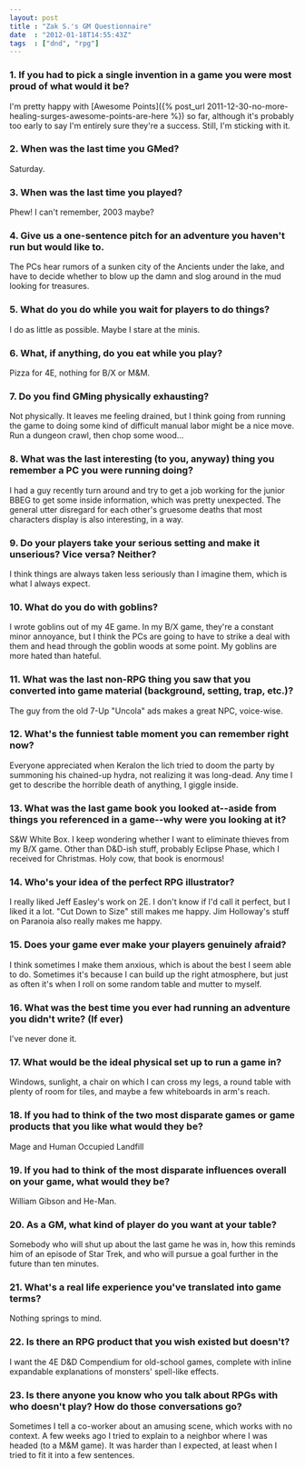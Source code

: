 ```yaml
---
layout: post
title : "Zak S.'s GM Questionnaire"
date  : "2012-01-18T14:55:43Z"
tags  : ["dnd", "rpg"]
---
```

### 1. If you had to pick a single invention in a game you were most proud of what would it be?

I'm pretty happy with [Awesome
Points]({% post_url 2011-12-30-no-more-healing-surges-awesome-points-are-here %}) so far, although it's
probably too early to say I'm entirely sure they're a success.  Still, I'm
sticking with it.

### 2. When was the last time you GMed?

Saturday.

### 3. When was the last time you played?

Phew!  I can't remember, 2003 maybe?

### 4. Give us a one-sentence pitch for an adventure you haven't run but would like to.

The PCs hear rumors of a sunken city of the Ancients under the lake, and have
to decide whether to blow up the damn and slog around in the mud looking for
treasures.

### 5. What do you do while you wait for players to do things?

I do as little as possible.  Maybe I stare at the minis.

### 6. What, if anything, do you eat while you play?

Pizza for 4E, nothing for B/X or M&M.

### 7. Do you find GMing physically exhausting?

Not physically.  It leaves me feeling drained, but I think going from running
the game to doing some kind of difficult manual labor might be a nice move.
Run a dungeon crawl, then chop some wood...

### 8. What was the last interesting (to you, anyway) thing you remember a PC you were running doing?

I had a guy recently turn around and try to get a job working for the junior
BBEG to get some inside information, which was pretty unexpected.  The general
utter disregard for each other's gruesome deaths that most characters display
is also interesting, in a way.

### 9. Do your players take your serious setting and make it unserious? Vice versa? Neither?

I think things are always taken less seriously than I imagine them, which is
what I always expect.

### 10. What do you do with goblins?

I wrote goblins out of my 4E game.  In my B/X game, they're a constant minor
annoyance, but I think the PCs are going to have to strike a deal with them and
head through the goblin woods at some point.  My goblins are more hated than
hateful.

### 11. What was the last non-RPG thing you saw that you converted into game material (background, setting, trap, etc.)?

The guy from the old 7-Up "Uncola" ads makes a great NPC, voice-wise.

### 12. What's the funniest table moment you can remember right now?

Everyone appreciated when Keralon the lich tried to doom the party by summoning
his chained-up hydra, not realizing it was long-dead.  Any time I get to
describe the horrible death of anything, I giggle inside.

### 13. What was the last game book you looked at--aside from things you referenced in a game--why were you looking at it?

S&W White Box.  I keep wondering whether I want to eliminate thieves from my
B/X game.  Other than D&D-ish stuff, probably Eclipse Phase, which I received
for Christmas.  Holy cow, that book is enormous!

### 14. Who's your idea of the perfect RPG illustrator?

I really liked Jeff Easley's work on 2E.  I don't know if I'd call it perfect,
but I liked it a lot.  "Cut Down to Size" still makes me happy.  Jim Holloway's
stuff on Paranoia also really makes me happy.

### 15. Does your game ever make your players genuinely afraid?

I think sometimes I make them anxious, which is about the best I seem able to
do.  Sometimes it's because I can build up the right atmosphere, but just as
often it's when I roll on some random table and mutter to myself.

### 16. What was the best time you ever had running an adventure you didn't write? (If ever)

I've never done it.

### 17. What would be the ideal physical set up to run a game in?

Windows, sunlight, a chair on which I can cross my legs, a round table with
plenty of room for tiles, and maybe a few whiteboards in arm's reach.

### 18. If you had to think of the two most disparate games or game products that you like what would they be?

Mage and Human Occupied Landfill

### 19. If you had to think of the most disparate influences overall on your game, what would they be?

William Gibson and He-Man.

### 20. As a GM, what kind of player do you want at your table?

Somebody who will shut up about the last game he was in, how this reminds him
of an episode of Star Trek, and who will pursue a goal further in the future
than ten minutes.

### 21. What's a real life experience you've translated into game terms?

Nothing springs to mind.

### 22. Is there an RPG product that you wish existed but doesn't?

I want the 4E D&D Compendium for old-school games, complete with inline
expandable explanations of monsters' spell-like effects.

### 23. Is there anyone you know who you talk about RPGs with who doesn't play? How do those conversations go?

Sometimes I tell a co-worker about an amusing scene, which works with no
context.  A few weeks ago I tried to explain to a neighbor where I was headed
(to a M&M game).  It was harder than I expected, at least when I tried to fit
it into a few sentences.

